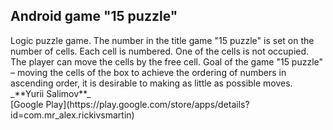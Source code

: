 <h2>Android game "15 puzzle"</h2>
Logic puzzle game. The number in the title game "15 puzzle" is set on the number of cells. Each cell is numbered. One of the cells is not occupied. The player can move the cells by the free cell. Goal of the game "15 puzzle" – moving the cells of the box to achieve the ordering of numbers in ascending order, it is desirable to making as little as possible moves.
</br> _**Yurii Salimov**_
</br>[Google Play](https://play.google.com/store/apps/details?id=com.mr_alex.rickivsmartin)
